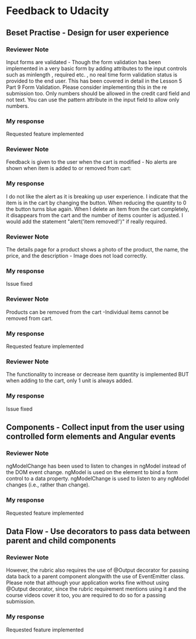 # Feedback to Udacity

## Beset Practise - Design for user experience

### Reviewer Note

Input forms are validated - Though the form validation has been implemented in a very basic form by adding attributes to the input controls such as minlength , required etc. , no real time form validation status is provided to the end user. This has been covered in detail in the Lesson 5 Part 9 Form Validation. Please consider implementing this in the re submission too. Only numbers should be allowed in the credit card field and not text. You can use the pattern attribute in the input field to allow only numbers.

### My response

Requested feature implemented

### Reviewer Note

Feedback is given to the user when the cart is modified - No alerts are shown when item is added to or removed from cart:

### My response

I do not like the alert as it is breaking up user experience. I indicate that the item is in the cart by changing the button. When reducing the quantity to 0 the button turns blue again. When I delete an item from the cart completely, it disappears from the cart and the number of items counter is adjusted.
I would add the statement "alert('item removed!')" if really required.

### Reviewer Note

The details page for a product shows a photo of the product, the name, the price, and the description - Image does not load correctly.

### My response

Issue fixed

### Reviewer Note

Products can be removed from the cart -Individual items cannot be removed from cart.

### My response

Requested feature implemented

### Reviewer Note

The functionality to increase or decrease item quantity is implemented BUT when adding to the cart, only 1 unit is always added.

### My response

Issue fixed

## Components - Collect input from the user using controlled form elements and Angular events

### Reviewer Note

ngModelChange has been used to listen to changes in ngModel instead of the DOM event change.
ngModel is used on the element to bind a form control to a data property. ngModelChange is used to listen to any ngModel changes (i.e., rather than change).

### My response

Requested feature implemented

## Data Flow - Use decorators to pass data between parent and child components

### Reviewer Note

However, the rubric also requires the use of @Output decorator for passing data back to a parent component alongwith the use of EventEmitter class. Please note that although your application works fine without using @Output decorator, since the rubric requirement mentions using it and the course videos cover it too, you are required to do so for a passing submission.

### My response

Requested feature implemented
